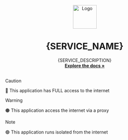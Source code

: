 <p align="center">
  <img src="icon.png" alt="Logo" width="75" height="75">
 
  <h1 align="center">{SERVICE_NAME}</h1>

  <p align="center">
    {SERVICE_DESCRIPTION}
    <br />
    <a href="{DOCS_URL}"><strong>Explore the docs »</strong></a>
    <br />
    <br />
  </p>

</p>

<!-- https://docs.github.com/en/get-started/writing-on-github/getting-started-with-writing-and-formatting-on-github/basic-writing-and-formatting-syntax#alerts -->
<p align="center">

  > [!CAUTION]
  > 🔴 This application has FULL access to the internet

  > [!WARNING]
  > 🟠 This application access the internet via a proxy

  > [!NOTE]
  > 🟢 This application runs isolated from the internet  

</p>
